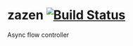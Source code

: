 zazen
[![Build Status](https://travis-ci.org/minodisk/zazen.png?branch=master)](https://travis-ci.org/minodisk/zazen)
=====

Async flow controller

